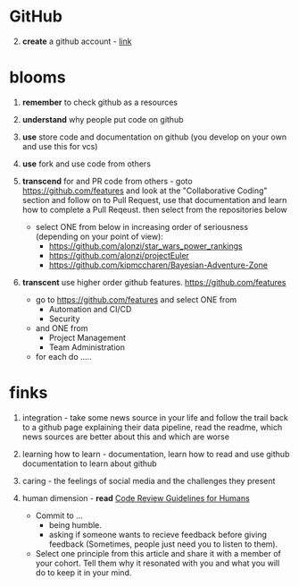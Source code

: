 # GitHub


2. **create** a github account - [link](https://github.com/join) 
 

# blooms
1. **remember** to check github as a resources
2. **understand** why people put code on github
3. **use** store code and documentation on github (you develop on your own and use this for vcs)
4. **use** fork and use code from others
5. **transcend** for and PR code from others - goto https://github.com/features and look at the "Collaborative Coding" section and follow on to Pull Request, use that documentation and learn how to complete a Pull Reqeust. then select from the repositories below
   * select ONE from below in increasing order of seriousness (depending on your point of view):
      * https://github.com/alonzi/star_wars_power_rankings
      * https://github.com/alonzi/projectEuler
      * https://github.com/kipmccharen/Bayesian-Adventure-Zone
   
7. **transcent** use higher order github features. https://github.com/features
   * go to https://github.com/features and select ONE from
       * Automation and CI/CD
       * Security
   * and ONE from
       * Project Management
       * Team Administration
   * for each do .....

# finks
1. integration - take some news source in your life and follow the trail back to a github page explaining their data pipeline, read the readme, which news sources are better about this and which are worse
2. learning how to learn - documentation, learn how to read and use github documentation to learn about github
3. caring - the feelings of social media and the challenges they present
4. human dimension -  **read** [Code Review Guidelines for Humans](https://phauer.com/2018/code-review-guidelines/)

    * Commit to ...
      * being humble.
      * asking if someone wants to recieve feedback before giving feedback (Sometimes, people just need you to listen to them).
    * Select one principle from this article and share it with a member of your cohort. Tell them why it resonated with you and what you will do to keep it in your mind.
